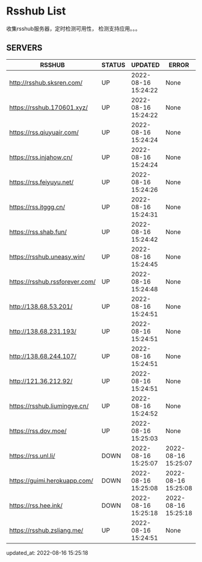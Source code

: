 # Rsshub List

收集rsshub服务器，定时检测可用性， 检测支持应用。。。


## SERVERS

|  RSSHUB   | STATUS  | UPDATED  | ERROR  | TWITTER |  
|  ----  | ----  | ----  | ----  | ---- |  
| http://rsshub.sksren.com/ | UP | 2022-08-16 15:24:22 | None |OK|  
| https://rsshub.170601.xyz/ | UP | 2022-08-16 15:24:22 | None |OK|  
| https://rss.qiuyuair.com/ | UP | 2022-08-16 15:24:24 | None ||  
| https://rss.injahow.cn/ | UP | 2022-08-16 15:24:24 | None ||  
| https://rss.feiyuyu.net/ | UP | 2022-08-16 15:24:26 | None ||  
| https://rss.itggg.cn/ | UP | 2022-08-16 15:24:31 | None ||  
| https://rss.shab.fun/ | UP | 2022-08-16 15:24:42 | None |OK|  
| https://rsshub.uneasy.win/ | UP | 2022-08-16 15:24:45 | None |OK|  
| https://rsshub.rssforever.com/ | UP | 2022-08-16 15:24:48 | None |OK|  
| http://138.68.53.201/ | UP | 2022-08-16 15:24:51 | None ||  
| http://138.68.231.193/ | UP | 2022-08-16 15:24:51 | None ||  
| http://138.68.244.107/ | UP | 2022-08-16 15:24:51 | None ||  
| http://121.36.212.92/ | UP | 2022-08-16 15:24:51 | None ||  
| https://rsshub.liumingye.cn/ | UP | 2022-08-16 15:24:52 | None ||  
| https://rss.dov.moe/ | UP | 2022-08-16 15:25:03 | None |OK|  
| https://rss.unl.li/ | DOWN | 2022-08-16 15:25:07 | 2022-08-16 15:25:07 |  
| https://guimi.herokuapp.com/ | DOWN | 2022-08-16 15:25:08 | 2022-08-16 15:25:08 |  
| https://rss.hee.ink/ | DOWN | 2022-08-16 15:25:18 | 2022-08-16 15:25:18 |  
| https://rsshub.zsliang.me/ | UP | 2022-08-16 15:24:51 | None |OK|  
  

updated_at: 2022-08-16 15:25:18  

